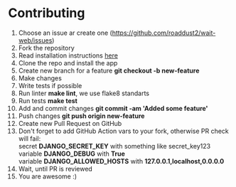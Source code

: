 # Contributing

1. Choose an issue ar create one (https://github.com/roaddust2/wait-web/issues)
2. Fork the repository
3. Read installation instructions [here](INSTALLATION.md)
4. Clone the repo and install the app
5. Create new branch for a feature **git checkout -b new-feature**
6. Make changes
7. Write tests if possible
8. Run linter **make lint**, we use flake8 standarts
9. Run tests **make test**
10. Add and commit changes **git commit -am 'Added some feature'**
11. Push changes **git push origin new-feature**
12. Create new Pull Request on GitHub
13. Don't forget to add GitHub Action vars to your fork, otherwise PR check will fail:  
    secret **DJANGO_SECRET_KEY** with something like secret_key123  
    variable **DJANGO_DEBUG** with **True**  
    variable **DJANGO_ALLOWED_HOSTS** with **127.0.0.1,localhost,0.0.0.0**  
15. Wait, until PR is reviewed
16. You are awesome :)
